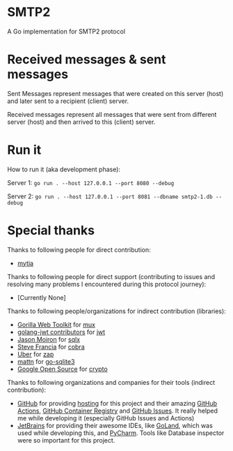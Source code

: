# SMTP2
A Go implementation for SMTP2 protocol

# Received messages & sent messages
Sent Messages represent messages that were created on this server (host)
and later sent to a recipient (client) server.

Received messages represent all messages that were sent from
different server (host) and then arrived to this (client) server.

# Run it
How to run it (aka development phase):

Server 1: `go run . --host 127.0.0.1 --port 8080 --debug`

Server 2: `go run . --host 127.0.0.1 --port 8081 --dbname smtp2-1.db --debug`

# Special thanks
Thanks to following people for direct contribution:
- [mytja](https://github.com/mytja)

Thanks to following people for direct support (contributing to issues and resolving many problems I encountered during this protocol journey):
- [Currently None]

Thanks to following people/organizations for indirect contribution (libraries):
- [Gorilla Web Toolkit](https://github.com/gorilla) for [mux](https://github.com/gorilla/mux)
- [golang-jwt contributors](https://github.com/golang-jwt) for [jwt](https://github.com/golang-jwt/jwt)
- [Jason Moiron](https://github.com/jmoiron) for [sqlx](https://github.com/jmoiron/sqlx)
- [Steve Francia](https://github.com/spf13) for [cobra](https://github.com/spf13/cobra)
- [Uber](https://go.uber.org) for [zap](https://go.uber.org/zap)
- [mattn](https://github.com/mattn) for [go-sqlite3](https://github.com/mattn/go-sqlite3)
- [Google Open Source](https://cs.opensource.google/) for [crypto](https://cs.opensource.google/go/x/crypto)

Thanks to following organizations and companies for their tools (indirect contribution):
- [GitHub](https://github.com) for providing [hosting](https://github.com) for this project and their amazing [GitHub Actions](https://github.com/features/actions), [GitHub Container Registry](https://ghcr.io) and [GitHub Issues](https://github.com/features/issues/). It really helped me while developing it (especially GitHub Issues and Actions)
- [JetBrains](https://jetbrains.com) for providing their awesome IDEs, like [GoLand](https://www.jetbrains.com/go/), which was used while developing this, and [PyCharm](https://www.jetbrains.com/pycharm/). Tools like Database inspector were so important for this project.

